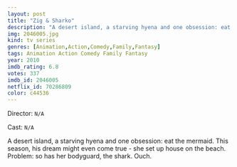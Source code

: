 ```yaml
---
layout: post
title: "Zig & Sharko"
description: "A desert island, a starving hyena and one obsession: eat the mermaid. This season, his dream might even come true - she set up house on the beach. Problem: so has her bodyguard, the shark. Ouch..."
img: 2046005.jpg
kind: tv series
genres: [Animation,Action,Comedy,Family,Fantasy]
tags: Animation Action Comedy Family Fantasy 
year: 2010
imdb_rating: 6.8
votes: 337
imdb_id: 2046005
netflix_id: 70286809
color: c44536
---
```

Director: `N/A`  

Cast: `N/A` 

A desert island, a starving hyena and one obsession: eat the mermaid. This season, his dream might even come true - she set up house on the beach. Problem: so has her bodyguard, the shark. Ouch.